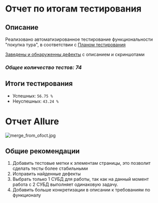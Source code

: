 # Отчет по итогам тестирования 

## Описание 

Реализовано автоматизированное тестирование функциональности "покупка тура", в соответствии с [Планом тестирования](https://github.com/boarduck13/qa_diplomnaya_rabota-/blob/main/Docs/Plan.md)

[Заведены и обнаруженны дефекты](https://github.com/boarduck13/qa_diplomnaya_rabota-/issues) с описанием и скриншотами

### ***Общее количество тестов: 74***

## Итоги тестирования 

- Успешных: ```56.75 %```
- Неуспешных: ```43.24 %```

# Отчет Allure


![merge_from_ofoct.jpg](..%2F..%2Fmerge_from_ofoct.jpg)

## Общие рекомендации

1. Добавить тестовые метки к элементам страницы, это позволит сделать тесты более стабильными
2. Исправить найденные дефекты
3. Выбрать только 1 СУБД для работы, так как на данный момент работа с 2 СУБД выполняет одинаковую задачу.
4. Добавить больше конкретизации в описании к требованиям по функционалу